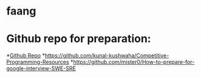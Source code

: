 # faang

# Github repo for preparation:
*[Github Repo](https://github.com/neerazz/FAANG)
*https://github.com/kunal-kushwaha/Competitive-Programming-Resources
*https://github.com/mister0/How-to-prepare-for-google-interview-SWE-SRE
